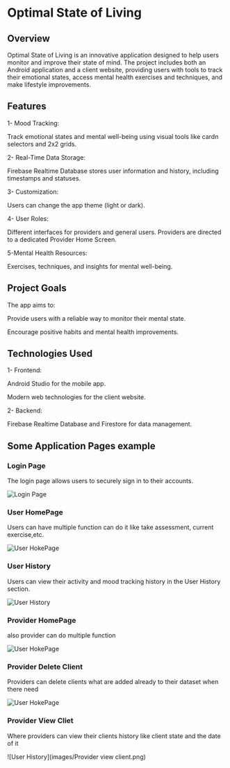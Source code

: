 # Optimal State of Living

## Overview

Optimal State of Living is an innovative application designed to help users monitor and improve their state of mind. The project includes both an Android application and a client website, providing users with tools to track their emotional states, access mental health exercises and techniques, and make lifestyle improvements.

## Features

1- Mood Tracking:

Track emotional states and mental well-being using visual tools like cardn selectors and 2x2 grids.

2- Real-Time Data Storage:

Firebase Realtime Database stores user information and history, including timestamps and statuses.

3- Customization:

Users can change the app theme (light or dark).

4- User Roles:

Different interfaces for providers and general users. Providers are directed to a dedicated Provider Home Screen.

5-Mental Health Resources:

Exercises, techniques, and insights for mental well-being.

## Project Goals

The app aims to:

Provide users with a reliable way to monitor their mental state.

Encourage positive habits and mental health improvements.

## Technologies Used

1- Frontend:

Android Studio for the mobile app.

Modern web technologies for the client website.

2- Backend:

Firebase Realtime Database and Firestore for data management.

## Some Application Pages example

### Login Page
The login page allows users to securely sign in to their accounts.

![Login Page](images/Userhomepage.png)



### User HomePage
Users can have multiple function can do it like take assessment, current exercise,etc.

![User HokePage](images/Userhomepage.png)



### User History
Users can view their activity and mood tracking history in the User History section.

![User History](images/userHistory.png)



### Provider HomePage
also provider can do multiple function

![User HokePage](images/roviderHomePage.png)


### Provider Delete Client
Providers can delete clients what are added already to their dataset when there need

![User HokePage](images/provider_remove_client.png)



### Provider View Cliet
Where providers can view their clients history like client state and the date of it

![User History](images/Provider view client.png)



